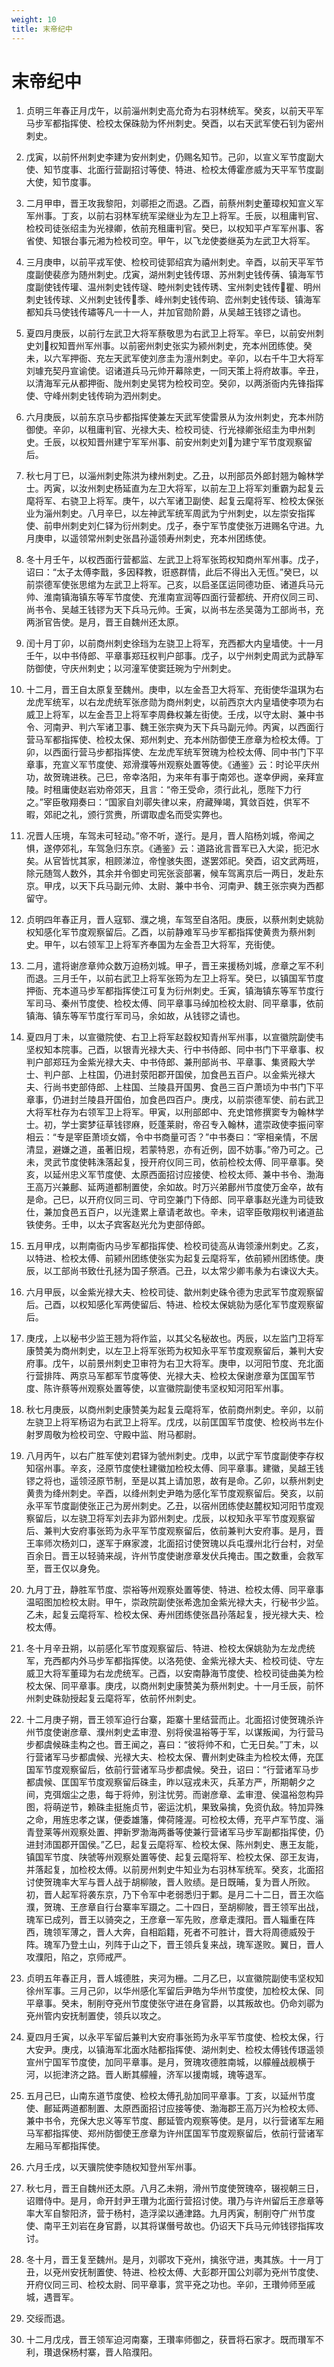 ```yaml
---
weight: 10
title: 末帝纪中
---
```


# 末帝纪中

1. <span id="末帝纪中-1"></span>
贞明三年春正月戊午，以前淄州刺史高允奇为右羽林统军。癸亥，以前天平军马步军都指挥使、检校太保硃勍为怀州刺史。癸酉，以右天武军使石钊为密州刺史。

2. <span id="末帝纪中-2"></span>
戊寅，以前怀州刺史李建为安州刺史，仍赐名知节。己卯，以宣义军节度副大使、知节度事、北面行营副招讨等使、特进、检校太傅霍彦威为天平军节度副大使，知节度事。

3. <span id="末帝纪中-3"></span>
二月甲申，晋王攻我黎阳，刘鄩拒之而退。乙酉，前蔡州刺史董璋权知宣义军军州事。丁亥，以前右羽林军统军梁继业为左卫上将军。壬辰，以租庸判官、检校司徒张绍圭为光禄卿，依前充租庸判官。癸巳，以权知平卢军军州事、客省使、知银台事元湘为检校司空。甲午，以飞龙使娄继英为左武卫大将军。

4. <span id="末帝纪中-4"></span>
三月庚申，以前平戎军使、检校司徒郭绍宾为禧州刺史。辛酉，以前天平军节度副使裴彦为随州刺史。戊寅，湖州刺史钱传璟、苏州刺史钱传蒨、镇海军节度副使钱传瓘、温州刺史钱传璲、睦州刺史钱传琇、宝州刺史钱传瞿、明州刺史钱传球、义州刺史钱传季、峰州刺史钱传珦、峦州刺史钱传琰、镇海军都知兵马使钱传璛等凡一十一人，并加官勋阶爵，从吴越王钱镠之请也。

5. <span id="末帝纪中-5"></span>
夏四月庚辰，以前行左武卫大将军蔡敬思为右武卫上将军。辛巳，以前安州刺史刘权知晋州军州事。以前密州刺史张实为颍州刺史，充本州团练使。癸未，以六军押衙、充左天武军使刘彦圭为澶州刺史。辛卯，以右千牛卫大将军刘璩充契丹宣谕使。诏诸道兵马元帅开幕除吏，一同天策上将府故事。辛丑，以清海军元从都押衙、陇州刺史吴锷为检校司空。癸卯，以两浙衙内先锋指挥使、守峰州刺史钱传珦为泗州刺史。

6. <span id="末帝纪中-6"></span>
六月庚辰，以前东京马步都指挥使兼左天武军使雷景从为汝州刺史，充本州防御使。辛卯，以租庸判官、光禄大夫、检校司徒、行光禄卿张绍圭为申州刺史。壬辰，以权知晋州建宁军军州事、前安州刺史刘为建宁军节度观察留后。

7. <span id="末帝纪中-7"></span>
秋七月丁巳，以淄州刺史陈洪为棣州刺史。乙丑，以刑部员外郎封翘为翰林学士。丙寅，以汝州刺史杨延直为左卫大将军，以前左卫上将军刘重霸为起复云麾将军、右骁卫上将军。庚午，以六军诸卫副使、起复云麾将军、检校太保张业为淄州刺史。八月辛巳，以左神武军统军周武为宁州刺史，以左崇安指挥使、前申州刺史刘仁铎为衍州刺史。戊子，泰宁军节度使张万进赐名守进。九月庚申，以遥领常州刺史张昌孙遥领寿州刺史，充本州团练使。

8. <span id="末帝纪中-8"></span>
冬十月壬午，以权西面行营都监、左武卫上将军张筠权知商州军州事。戊子，诏曰：“太子太傅李戬，多因释教，诳惑群情，此后不得出入无恆。”癸巳，以前崇德军使张思绾为左武卫上将军。己亥，以启圣匡运同德功臣、诸道兵马元帅、淮南镇海镇东等军节度使、充淮南宣润等四面行营都统、开府仪同三司、尚书令、吴越王钱镠为天下兵马元帅。壬寅，以尚书左丞吴蔼为工部尚书，充两浙官告使。是月，晋王自魏州还太原。

9. <span id="末帝纪中-9"></span>
闰十月丁卯，以前商州刺史徐珰为左骁卫上将军，充西都大内皇墙使。十一月壬午，以中书侍郎、平章事郑珏权判户部事。戊子，以宁州刺史周武为武静军防御使，守庆州刺史；以河潼军使窦廷琬为宁州刺史。

10. <span id="末帝纪中-10"></span>
十二月，晋王自太原复至魏州。庚申，以左金吾卫大将军、充街使华温琪为右龙虎军统军，以右龙虎统军张彦勋为商州刺史，以前西京大内皇墙使李项为右威卫上将军，以左金吾卫上将军李周彝权兼左街使。壬戌，以守太尉、兼中书令、河南尹、判六军诸卫事、魏王张宗奭为天下兵马副元帅。丙寅，以西面行营马军都指挥使、检校太保、郑州刺史、充本州防御使王彦章为检校太傅。丁卯，以西面行营马步都指挥使、左龙虎军统军贺瑰为检校太傅、同中书门下平章事，充宣义军节度使、郑滑濮等州观察处置等使。《通鉴》云：时论平庆州功，故贺瑰进秩。己巳，帝幸洛阳，为来年有事于南郊也。遂幸伊阙，亲拜宣陵。时租庸使赵岩劝帝郊天，且言：“帝王受命，须行此礼，愿陛下力行之。”宰臣敬翔奏曰：“国家自刘鄩失律以来，府藏殚竭，箕敛百姓，供军不暇，郊祀之礼，颁行赏赉，所谓取虚名而受实弊也。

11. <span id="末帝纪中-11"></span>
况晋人压境，车驾未可轻动。”帝不听，遂行。是月，晋人陷杨刘城，帝闻之惧，遂停郊礼，车驾急归东京。《通鉴》云：道路讹言晋军已入大梁，扼汜水矣。从官皆忧其家，相顾涕泣，帝惶骇失图，遂罢郊祀。癸酉，诏文武两班，除元随驾人数外，其余并令御史司宪张衮部署，候车驾离京后一两日，发赴东京。甲戌，以天下兵马副元帅、太尉、兼中书令、河南尹、魏王张宗奭为西都留守。

12. <span id="末帝纪中-12"></span>
贞明四年春正月，晋人寇郓、濮之境，车驾至自洛阳。庚辰，以蔡州刺史姚勍权知感化军节度观察留后。乙酉，以前静难军马步军都指挥使黄贵为蔡州刺史。甲午，以右领军卫上将军齐奉国为左金吾卫大将军，充街使。

13. <span id="末帝纪中-13"></span>
二月，遣将谢彦章帅众数万迫杨刘城。甲子，晋王来援杨刘城，彦章之军不利而退。三月壬午，以前右武卫上将军张筠为左卫上将军。癸巳，以镇国军节度押衙、充本道马步军都指挥使江可复为衍州刺史。壬寅，镇海镇东等军节度行军司马、秦州节度使、检校太傅、同平章事马绰加检校太尉、同平章事，依前镇海、镇东等军节度行军司马，余如故，从钱镠之请也。

14. <span id="末帝纪中-14"></span>
夏四月丁未，以宣徽院使、右卫上将军赵縠权知青州军州事，以宣徽院副使韦坚权知本院事。己酉，以银青光禄大夫、行中书侍郎、同中书门下平章事、权判户部郑珏为金紫光禄大夫、中书侍郎、兼刑部尚书、平章事、集贤殿大学士、判户部、上柱国，仍进封荥阳郡开国侯，加食邑五百户。以金紫光禄大夫、行尚书吏部侍郎、上柱国、兰陵县开国男、食邑三百户萧顷为中书门下平章事，仍进封兰陵县开国伯，加食邑四百户。庚戌，以前崇德军使、前右武卫大将军杜存为右领军卫上将军。甲寅，以刑部郎中、充史馆修撰窦专为翰林学士。初，学士窦梦征草钱镠麻，贬蓬莱尉，帝召专入翰林，遣崇政使李振问宰相云：“专是宰臣萧顷女婿，令中书商量可否？”中书奏曰：“宰相亲情，不居清显，避嫌之道，虽著旧规，若蒙特恩，亦有近例，固不妨事。”帝乃可之。己未，灵武节度使韩洙落起复，授开府仪同三司，依前检校太傅、同平章事。癸亥，以延州忠义军节度使、太原西面招讨应接使、检校太师、兼中书令、渤海王高万兴兼鄜、延两道都制置使，余如故。时万兴弟鄜州节度使万金卒，故有是命。己巳，以开府仪同三司、守司空兼门下侍郎、同平章事赵光逢为司徒致仕，兼加食邑五百户，以光逢累上章请老故也。辛未，诏宰臣敬翔权判诸道盐铁使务。壬申，以太子宾客赵光允为吏部侍郎。

15. <span id="末帝纪中-15"></span>
五月甲戌，以荆南衙内马步军都指挥使、检校司徒高从诲领濠州刺史。乙亥，以特进、检校太傅、前颍州团练使张实为起复云麾将军，依前颍州团练使。庚辰，以工部尚书致仕孔拯为国子祭酒。己丑，以太常少卿韦彖为右谏议大夫。

16. <span id="末帝纪中-16"></span>
六月甲辰，以金紫光禄大夫、检校司徒、歙州刺史硃令德为忠武军节度观察留后。己酉，以权知感化军两使留后、特进、检校太保姚勍为感化军节度观察留后。

17. <span id="末帝纪中-17"></span>
庚戌，上以秘书少监王翘为将作监，以其父名秘故也。丙辰，以左监门卫将军康赞美为商州刺史，以左卫上将军张筠为权知永平军节度观察留后，兼判大安府事。戊午，以前景州刺史卫审符为右卫大将军。庚申，以河阳节度、充北面行营排阵、两京马军都军节度等使、光禄大夫、检校太保谢彦章为匡国军节度、陈许蔡等州观察处置等使，以宣徽院副使韦坚权知河阳军州事。

18. <span id="末帝纪中-18"></span>
秋七月庚辰，以商州刺史康赞美为起复云麾将军，依前商州刺史。辛卯，以前左骁卫上将军杨诏为右武卫上将军。戊戌，以前匡国军节度使、检校尚书左仆射罗周敬为检校司空、守殿中监、附马都尉。

19. <span id="末帝纪中-19"></span>
八月丙午，以右广胜军使刘君铎为虢州刺史。戊申，以武宁军节度副使李存权知宿州事。辛亥，泾原节度使杜建徽加检校太傅、同平章事。建徽，吴越王钱镠之将也，遥领泾原节制，至是以其上请加恩，故有是命。乙卯，以蔡州刺史黄贵为绛州刺史。辛酉，以绛州刺史尹皓为感化军节度观察留后。癸亥，以前永平军节度副使张正己为房州刺史。乙丑，以宿州团练使赵麓权知河阳节度观察留后，以左骁卫将军刘去非为郢州刺史。戊辰，以权知永平军节度观察留后、兼判大安府事张筠为永平军节度观察留后，依前兼判大安府事。是月，晋王率师次杨刘口，遂军于麻家渡，北面招讨使贺瑰以兵屯濮州北行台村，对垒百余日。晋王以轻骑来觇，许州节度使谢彦章发伏兵掩击。围之数重，会救军至，晋王仅以身免。

20. <span id="末帝纪中-20"></span>
九月丁丑，静胜军节度、崇裕等州观察处置等使、特进、检校太傅、同平章事温昭图加检校太尉。甲午，崇政院副使张希逸加金紫光禄大夫，行秘书少监。乙未，起复云麾将军、检校太保、寿州团练使张昌孙落起复，授光禄大夫、检校太傅。

21. <span id="末帝纪中-21"></span>
冬十月辛丑朔，以前感化军节度观察留后、特进、检校太保姚勍为左龙虎统军，充西都内外马步军都指挥使。以洛苑使、金紫光禄大夫、检校司徒、守左威卫大将军董璋为右龙虎统军。己酉，以安南静海节度使、检校司徒曲美为检校太保、同平章事。庚戌，以商州刺史康赞美为蔡州刺史。十一月壬辰，前怀州刺史硃勍授起复云麾将军，依前怀州刺史。

22. <span id="末帝纪中-22"></span>
十二月庚子朔，晋王领军迫行台寨，距寨十里结营而止。北面招讨使贺瑰杀许州节度使谢彦章、濮州刺史孟审澄、别将侯温裕等于军，以谋叛闻，为行营马步都虞候硃圭构之也。晋王闻之，喜曰：“彼将帅不和，亡无日矣。”丁未，以行营诸军马步都虞候、光禄大夫、检校太保、曹州刺史硃圭为检校太傅，充匡国军节度观察留后，依前行营诸军马步都虞候。癸丑，诏曰：“行营诸军马步都虞候、匡国军节度观察留后硃圭，昨以寇戎未灭，兵革方严，所期朝夕之间，克弭烟尘之患，每于将帅，别注忧劳。而谢彦章、孟审澄、侯温裕忽构异图，将萌逆节，赖硃圭挺施贞节，密运沈机，果致枭擒，免资仇敌。特加异殊之命，用旌忠孝之谋，便委雄籓，俾荷隆渥。可检校太傅，充平卢军节度、淄青登莱等州观察处置、押新罗渤海两番等使兼行营诸军马步军副都指挥使，仍进封沛国郡开国侯。”乙巳，起复云麾将军、检校太保、陈州刺史、惠王友能，镇国军节度、陕虢等州观察处置等使、起复云麾将军、检校太保、邵王友诲，并落起复，加检校太傅。以前房州刺史牛知业为右羽林军统军。癸亥，北面招讨使贺瑰率大军与晋人战于胡柳陂，晋人败绩。是日既晡，复为晋人所败。初，晋人起军将袭东京，乃下令军中老弱悉归于鄴。是月二十二日，晋王次临濮，贺瑰、王彦章自行台寨率军蹑之。二十四日，至胡柳陂，晋王领军出战，瑰军已成列，晋王以骑突之，王彦章一军先败，彦章走濮阳。晋人辎重在阵西，瑰领军薄之，晋人大奔，自相蹈籍，死者不可胜计，晋大将周德威殁于阵。瑰军乃登土山，列阵于山之下，晋王领兵复来战，瑰军遂败。翼日，晋人攻濮阳，陷之，京师戒严。

23. <span id="末帝纪中-23"></span>
贞明五年春正月，晋人城德胜，夹河为栅。二月乙巳，以宣徽院副使韦坚权知徐州军事。三月己卯，以华州感化军留后尹皓为华州节度使，加检校太保、同平章事。癸未，制削夺兗州节度使张守进在身官爵，以其叛故也。仍命刘鄩为兗州管内安抚制置使，领兵以攻之。

24. <span id="末帝纪中-24"></span>
夏四月壬寅，以永平军留后兼判大安府事张筠为永平军节度使、检校太保，行大安尹。庚戌，以镇海军北面水陆都指挥使、湖州刺史、检校太傅钱传璟遥领宣州宁国军节度使，加同平章事。是月，贺瑰攻德胜南城，以艨艟战舰横于河，以扼津济之路。晋人断其艨艟，济军以援南城，瑰等退军。

25. <span id="末帝纪中-25"></span>
五月己巳，山南东道节度使、检校太傅孔勍加同平章事。丁亥，以延州节度使、鄜延两道都制置、太原西面招讨应接等使、渤海郡王高万兴为检校太师、兼中书令，充保大忠义等军节度、鄜延管内观察等使。是月，以行营诸军左厢马军都指挥使、郑州防御使王彦章为许州匡国军节度观察留后，依前行营诸军左厢马军都指挥使。

26. <span id="末帝纪中-26"></span>
六月壬戌，以天骥院使李随权知登州军州事。

27. <span id="末帝纪中-27"></span>
秋七月，晋王自魏州还太原。八月乙未朔，滑州节度使贺瑰卒，辍视朝三日，诏赠侍中。是月，命开封尹王瓚为北面行营招讨使。瓚乃与许州留后王彦章等率大军自黎阳济，营于杨村，造浮梁以通津路。九月丙寅，制削夺广州节度使、南平王刘岩在身官爵，以其将谋僭号故也。仍诏天下兵马元帅钱镠指挥攻讨。

28. <span id="末帝纪中-28"></span>
冬十月，晋王复至魏州。是月，刘鄩攻下兗州，擒张守进，夷其族。十一月丁丑，以兗州安抚制置使、特进、检校太傅、大彭郡开国公刘鄩为兗州节度使、开府仪同三司、检校太尉、同平章事，赏平兗之功也。辛卯，王瓚帅师至戚城，遇晋军。

29. <span id="末帝纪中-29"></span>
交绥而退。

30. <span id="末帝纪中-30"></span>
十二月戊戌，晋王领军迫河南寨，王瓚率师御之，获晋将石家才。既而瓚军不利，瓚退保杨村寨，晋人陷濮阳。
